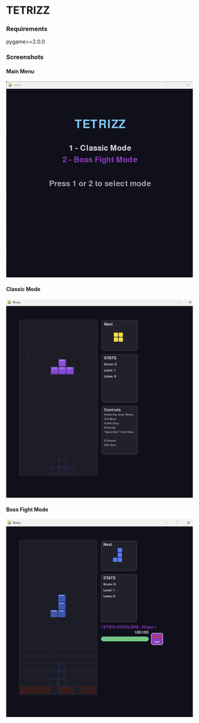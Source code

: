 # TETRIZZ

### Requirements
pygame>=2.0.0  

### Screenshots

#### Main Menu
![Main Menu](/screenshots/main-menu.png)  

#### Classic Mode
![Classic Mode](/screenshots/classic-mode.png)  

#### Boss Fight Mode
![Boss Fight Mode](/screenshots/boss-fight-mode.png)
